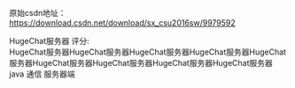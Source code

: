原始csdn地址： https://download.csdn.net/download/sx_csu2016sw/9979592

HugeChat服务器 评分:   
HugeChat服务器HugeChat服务器HugeChat服务器HugeChat服务器HugeChat服务器HugeChat服务器HugeChat服务器HugeChat服务器HugeChat服务器
java 通信 服务器端
